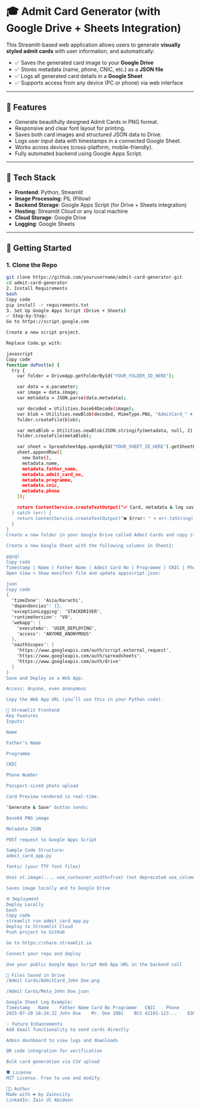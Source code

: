 # 🎓 Admit Card Generator (with Google Drive + Sheets Integration)

This Streamlit-based web application allows users to generate **visually styled admit cards** with user information, and automatically:

- ✅ Saves the generated card image to your **Google Drive**
- ✅ Stores metadata (name, phone, CNIC, etc.) as a **JSON file**
- ✅ Logs all generated card details in a **Google Sheet**
- ✅ Supports access from any device (PC or phone) via web interface

---

## 📌 Features

- Generate beautifully designed Admit Cards in PNG format.
- Responsive and clear font layout for printing.
- Saves both card images and structured JSON data to Drive.
- Logs user input data with timestamps in a connected Google Sheet.
- Works across devices (cross-platform, mobile-friendly).
- Fully automated backend using Google Apps Script.

---

## 🧰 Tech Stack

- **Frontend**: Python, Streamlit
- **Image Processing**: PIL (Pillow)
- **Backend Storage**: Google Apps Script (for Drive + Sheets integration)
- **Hosting**: Streamlit Cloud or any local machine
- **Cloud Storage**: Google Drive
- **Logging**: Google Sheets

---

## 🚀 Getting Started

### 1. Clone the Repo

```bash
git clone https://github.com/yourusername/admit-card-generator.git
cd admit-card-generator
2. Install Requirements
bash
Copy code
pip install -r requirements.txt
3. Set Up Google Apps Script (Drive + Sheets)
✅ Step-by-Step:
Go to https://script.google.com

Create a new script project.

Replace Code.gs with:

javascript
Copy code
function doPost(e) {
  try {
    var folder = DriveApp.getFolderById("YOUR_FOLDER_ID_HERE");

    var data = e.parameter;
    var image = data.image;
    var metadata = JSON.parse(data.metadata);

    var decoded = Utilities.base64Decode(image);
    var blob = Utilities.newBlob(decoded, MimeType.PNG, "AdmitCard_" + metadata.name + ".png");
    folder.createFile(blob);

    var metaBlob = Utilities.newBlob(JSON.stringify(metadata, null, 2), MimeType.JSON, "Meta_" + metadata.name + ".json");
    folder.createFile(metaBlob);

    var sheet = SpreadsheetApp.openById("YOUR_SHEET_ID_HERE").getSheetByName("Sheet1");
    sheet.appendRow([
      new Date(),
      metadata.name,
      metadata.father_name,
      metadata.admit_card_no,
      metadata.programme,
      metadata.cnic,
      metadata.phone
    ]);

    return ContentService.createTextOutput("✅ Card, metadata & log saved.");
  } catch (err) {
    return ContentService.createTextOutput("❌ Error: " + err.toString());
  }
}
Create a new folder in your Google Drive called Admit Cards and copy its Folder ID (from the URL).

Create a new Google Sheet with the following columns in Sheet1:

pgsql
Copy code
Timestamp | Name | Father Name | Admit Card No | Programme | CNIC | Phone
Open View > Show manifest file and update appsscript.json:

json
Copy code
{
  "timeZone": "Asia/Karachi",
  "dependencies": {},
  "exceptionLogging": "STACKDRIVER",
  "runtimeVersion": "V8",
  "webapp": {
    "executeAs": "USER_DEPLOYING",
    "access": "ANYONE_ANONYMOUS"
  },
  "oauthScopes": [
    "https://www.googleapis.com/auth/script.external_request",
    "https://www.googleapis.com/auth/spreadsheets",
    "https://www.googleapis.com/auth/drive"
  ]
}
Save and Deploy as a Web App:

Access: Anyone, even anonymous

Copy the Web App URL (you’ll use this in your Python code).

🎨 Streamlit Frontend
Key Features
Inputs:

Name

Father’s Name

Programme

CNIC

Phone Number

Passport-sized photo upload

Card Preview rendered in real-time.

"Generate & Save" button sends:

Base64 PNG image

Metadata JSON

POST request to Google Apps Script

Sample Code Structure:
admit_card_app.py

fonts/ (your TTF font files)

Uses st.image(..., use_container_width=True) (not deprecated use_column_width)

Saves image locally and to Google Drive

🌐 Deployment
Deploy Locally
bash
Copy code
streamlit run admit_card_app.py
Deploy to Streamlit Cloud
Push project to GitHub

Go to https://share.streamlit.io

Connect your repo and deploy

Use your public Google Apps Script Web App URL in the backend call

📁 Files Saved in Drive
/Admit Cards/AdmitCard_John Doe.png

/Admit Cards/Meta_John Doe.json

Google Sheet Log Example:
Timestamp	Name	Father Name	Card No	Programme	CNIC	Phone
2025-07-20 16:34:22	John Doe	Mr. Doe	1001	BCS	42101-123...	0300-123456

💡 Future Enhancements
Add Email functionality to send cards directly

Admin dashboard to view logs and downloads

QR code integration for verification

Bulk card generation via CSV upload

🛡️ License
MIT License. Free to use and modify.

👨‍💻 Author
Made with ❤️ by Zainscity
LinkedIn: Zain Ul Abideen
